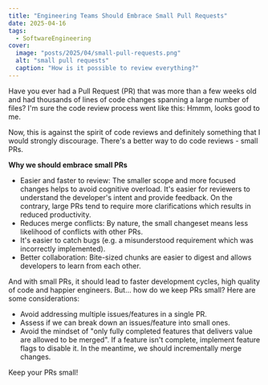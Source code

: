 ```yaml
---
title: "Engineering Teams Should Embrace Small Pull Requests"
date: 2025-04-16
tags:
  - SoftwareEngineering
cover:
  image: "posts/2025/04/small-pull-requests.png"
  alt: "small pull requests"
  caption: "How is it possible to review everything?"
---
```

Have you ever had a Pull Request (PR) that was more than a few weeks old and had thousands of lines of code changes spanning a large number of files? 
I'm sure the code review process went like this: Hmmm, looks good to me.

Now, this is against the spirit of code reviews and definitely something that I would strongly discourage. 
There's a better way to do code reviews - small PRs.

**Why we should embrace small PRs**

- Easier and faster to review:
  The smaller scope and more focused changes helps to avoid cognitive overload.
  It's easier for reviewers to understand the developer's intent and provide feedback.
  On the contrary, large PRs tend to require more clarifications which results in reduced productivity. 
- Reduces merge conflicts: By nature, the small changeset means less likelihood of conflicts with other PRs.
- It's easier to catch bugs (e.g. a misunderstood requirement which was incorrectly implemented).
- Better collaboration: Bite-sized chunks are easier to digest and allows developers to learn from each other.

And with small PRs, it should lead to faster development cycles, high quality of code and happier engineers.
But... how do we keep PRs small? Here are some considerations:
- Avoid addressing multiple issues/features in a single PR.
- Assess if we can break down an issues/feature into small ones.
- Avoid the mindset of "only fully completed features that delivers value are allowed to be merged". If a feature isn't complete, implement feature flags to disable it. In the meantime, we should incrementally merge changes. 

Keep your PRs small!